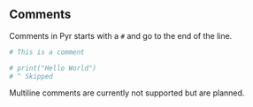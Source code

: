 ## Comments

Comments in Pyr starts with a `#` and go to the end of the line.

```python
# This is a comment

# print("Hello World")
# ^ Skipped
```

Multiline comments are currently not supported but are planned.
